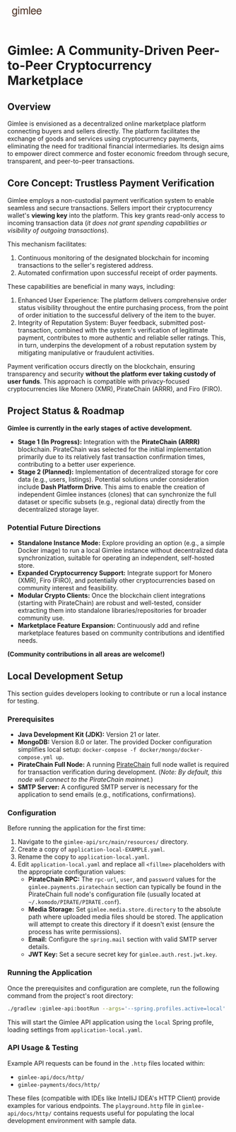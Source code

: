 <div style="height: 50px;">
    <svg>
        <g>
            <text font-size="24" fill="#4A3022" font-family="FreeSans" font-weight="100" x="10" text-anchor="start" y="24">gimlee</text>
        </g>
    </svg>
</div>

# Gimlee: A Community-Driven Peer-to-Peer Cryptocurrency Marketplace

## Overview

Gimlee is envisioned as a decentralized online marketplace platform connecting buyers and sellers directly.
The platform facilitates the exchange of goods and services using cryptocurrency payments, eliminating the need
for traditional financial intermediaries. Its design aims to empower direct commerce and foster economic freedom
through secure, transparent, and peer-to-peer transactions.

## Core Concept: Trustless Payment Verification

Gimlee employs a non-custodial payment verification system to enable seamless and secure transactions. Sellers import
their cryptocurrency wallet's **viewing key** into the platform. This key grants read-only access to incoming
transaction data (*it does not grant spending capabilities or visibility of outgoing transactions*).

This mechanism facilitates:
1. Continuous monitoring of the designated blockchain for incoming transactions to the seller's registered address.
2. Automated confirmation upon successful receipt of order payments.

These capabilities are beneficial in many ways, including:
1. Enhanced User Experience: The platform delivers comprehensive order status visibility throughout the entire
   purchasing process, from the point of order initiation to the successful delivery of the item to the buyer.
2. Integrity of Reputation System: Buyer feedback, submitted post-transaction, combined with the system's verification
   of legitimate payment, contributes to more authentic and reliable seller ratings. This, in turn, underpins
   the development of a robust reputation system by mitigating manipulative or fraudulent activities.

Payment verification occurs directly on the blockchain, ensuring transparency and security **without the platform ever
taking custody of user funds**. This approach is compatible with privacy-focused cryptocurrencies like Monero (XMR),
PirateChain (ARRR), and Firo (FIRO).

## Project Status & Roadmap

**Gimlee is currently in the early stages of active development.**

*   **Stage 1 (In Progress):** Integration with the **PirateChain (ARRR)** blockchain. PirateChain was selected 
    for the initial implementation primarily due to its relatively fast transaction confirmation times, contributing to a better user experience.
*   **Stage 2 (Planned):** Implementation of decentralized storage for core data (e.g., users, listings). 
    Potential solutions under consideration include **Dash Platform Drive**. This aims to enable the creation 
    of independent Gimlee instances (clones) that can synchronize the full dataset or specific subsets
    (e.g., regional data) directly from the decentralized storage layer.

### Potential Future Directions

*   **Standalone Instance Mode:** Explore providing an option (e.g., a simple Docker image) to run a local Gimlee
    instance without decentralized data synchronization, suitable for operating an independent, self-hosted store.
*   **Expanded Cryptocurrency Support:** Integrate support for Monero (XMR), Firo (FIRO), and potentially
    other cryptocurrencies based on community interest and feasibility.
*   **Modular Crypto Clients:** Once the blockchain client integrations (starting with PirateChain) are robust and
    well-tested, consider extracting them into standalone libraries/repositories for broader community use.
*   **Marketplace Feature Expansion:** Continuously add and refine marketplace features based on community
    contributions and identified needs.

**(Community contributions in all areas are welcome!)**

## Local Development Setup

This section guides developers looking to contribute or run a local instance for testing.

### Prerequisites

*   **Java Development Kit (JDK):** Version 21 or later.
*   **MongoDB:** Version 8.0 or later. The provided Docker configuration simplifies local setup:
    `docker-compose -f docker/mongo/docker-compose.yml up`.
*   **PirateChain Full Node:** A running [PirateChain](https://piratechain.com) full node wallet is required for 
    transaction verification during development. (*Note: By default, this node will connect to the PirateChain mainnet.*)
*   **SMTP Server:** A configured SMTP server is necessary for the application to send emails (e.g., notifications,
    confirmations).

### Configuration

Before running the application for the first time:

1.  Navigate to the `gimlee-api/src/main/resources/` directory.
2.  Create a copy of `application-local-EXAMPLE.yaml`.
3.  Rename the copy to `application-local.yaml`.
4.  Edit `application-local.yaml` and replace all `<fillme>` placeholders with the appropriate configuration values:
    *   **PirateChain RPC:** The `rpc-url`, `user`, and `password` values for the `gimlee.payments.piratechain` section
        can typically be found in the PirateChain full node's configuration file (usually located
        at `~/.komodo/PIRATE/PIRATE.conf`).
    *   **Media Storage:** Set `gimlee.media.store.directory` to the absolute path where uploaded media files should
        be stored. The application will attempt to create this directory if it doesn't exist (ensure the process has
        write permissions).
    *   **Email:** Configure the `spring.mail` section with valid SMTP server details.
    *   **JWT Key:** Set a secure secret key for `gimlee.auth.rest.jwt.key`.

### Running the Application

Once the prerequisites and configuration are complete, run the following command from the project's root directory:

```bash
./gradlew :gimlee-api:bootRun --args='--spring.profiles.active=local'
```

This will start the Gimlee API application using the `local` Spring profile, loading settings from
`application-local.yaml`.

### API Usage & Testing

Example API requests can be found in the `.http` files located within:
*   `gimlee-api/docs/http/`
*   `gimlee-payments/docs/http/`

These files (compatible with IDEs like IntelliJ IDEA's HTTP Client) provide examples for various endpoints.
The `playground.http` file in `gimlee-api/docs/http/` contains requests useful for populating the local development
environment with sample data.